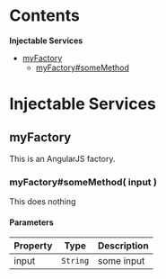 # Contents

**Injectable Services**
- [myFactory](#myFactory)
  - [myFactory#someMethod](#myFactory#someMethod)

# Injectable Services

## <a name="myFactory"></a>myFactory
This is an AngularJS factory.

### <a name="myFactory#someMethod"></a>myFactory#someMethod( input )
This does nothing

#### Parameters
| Property | Type | Description |
| -------- | ---- | ----------- |
| input | `String` | some input |
